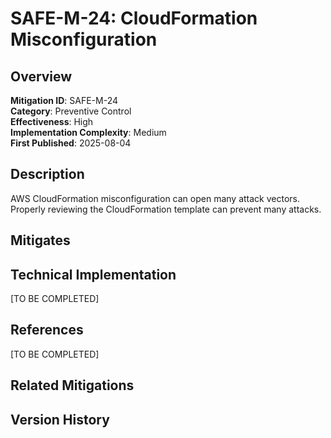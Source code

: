 # SAFE-M-24: CloudFormation Misconfiguration

## Overview
**Mitigation ID**: SAFE-M-24  
**Category**: Preventive Control  
**Effectiveness**: High  
**Implementation Complexity**: Medium  
**First Published**: 2025-08-04

## Description
AWS CloudFormation misconfiguration can open many attack vectors.  Properly reviewing the CloudFormation template can prevent many attacks.

## Mitigates


## Technical Implementation
[TO BE COMPLETED]

## References
[TO BE COMPLETED]

## Related Mitigations


## Version History

